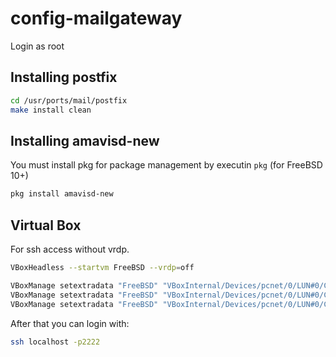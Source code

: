 # config-mailgateway

Login as root

## Installing postfix

``` bash
cd /usr/ports/mail/postfix
make install clean
```

## Installing amavisd-new
You must install pkg for package management by executin `pkg` (for FreeBSD 10+)

``` bash
pkg install amavisd-new
```


## Virtual Box
For ssh access without vrdp.

``` bash
VBoxHeadless --startvm FreeBSD --vrdp=off

VBoxManage setextradata "FreeBSD" "VBoxInternal/Devices/pcnet/0/LUN#0/Config/guestssh/Protocol" TCP  
VBoxManage setextradata "FreeBSD" "VBoxInternal/Devices/pcnet/0/LUN#0/Config/guestssh/GuestPort" 22  
VBoxManage setextradata "FreeBSD" "VBoxInternal/Devices/pcnet/0/LUN#0/Config/guestssh/HostPort" 2222 
```
After that you can login with:
``` bash
ssh localhost -p2222
```
